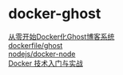 # docker-ghost

[从零开始Docker化Ghost博客系统](http://www.letiantian.me/2015-12-06-docker-ghost/)  
[dockerfile/ghost](https://github.com/dockerfile/ghost)  
[nodejs/docker-node](https://github.com/nodejs/docker-node)  
[Docker 技术入门与实战](https://www.gitbook.com/book/yeasy/docker_practice/details)
